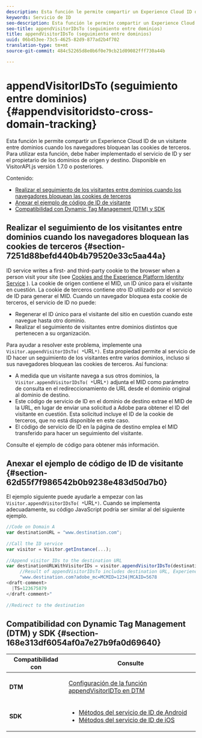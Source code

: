 ```yaml
---
description: Esta función le permite compartir un Experience Cloud ID de un visitante entre dominios cuando los navegadores bloquean las cookies de terceros. Para utilizar esta función, debe haber implementado el servicio de ID y ser el propietario de los dominios de origen y destino. Disponible en VisitorAPI.js versión 1.7.0 o posteriores.
keywords: Servicio de ID
seo-description: Esta función le permite compartir un Experience Cloud ID de un visitante entre dominios cuando los navegadores bloquean las cookies de terceros. Para utilizar esta función, debe haber implementado el servicio de ID y ser el propietario de los dominios de origen y destino. Disponible en VisitorAPI.js versión 1.7.0 o posteriores.
seo-title: appendVisitorIDsTo (seguimiento entre dominios)
title: appendVisitorIDsTo (seguimiento entre dominios)
uuid: 06b453ee-73c5-4625-82d9-877ad2b4f702
translation-type: tm+mt
source-git-commit: 484c52265d8e0b6f0e79cb21d09082fff730a44b

---
```



# appendVisitorIDsTo (seguimiento entre dominios){#appendvisitoridsto-cross-domain-tracking}

Esta función le permite compartir un Experience Cloud ID de un visitante entre dominios cuando los navegadores bloquean las cookies de terceros. Para utilizar esta función, debe haber implementado el servicio de ID y ser el propietario de los dominios de origen y destino. Disponible en VisitorAPI.js versión 1.7.0 o posteriores.

Contenido:

<ul class="simplelist"> 
 <li> <a href="../../library/get-set/appendvisitorid.md#section-7251d88befd440b4b79520e33c5aa44a" format="dita" scope="local"> Realizar el seguimiento de los visitantes entre dominios cuando los navegadores bloquean las cookies de terceros </a> </li> 
 <li> <a href="../../library/get-set/appendvisitorid.md#section-62d55f7f986542b0b9238e483d50d7b0" format="dita" scope="local"> Anexar el ejemplo de código de ID de visitante </a> </li> 
 <li> <a href="../../library/get-set/appendvisitorid.md#section-168e313df6054af0a7e27b9fa0d69640" format="dita" scope="local"> Compatibilidad con Dynamic Tag Management (DTM) y SDK </a> </li> 
</ul>

## Realizar el seguimiento de los visitantes entre dominios cuando los navegadores bloquean las cookies de terceros {#section-7251d88befd440b4b79520e33c5aa44a}

ID service writes a first- and third-party cookie to the browser when a person visit your site (see [Cookies and the Experience Platform Identity Service](../../introduction/cookies.md) ). La cookie de origen contiene el MID, un ID único para el visitante en cuestión. La cookie de terceros contiene otro ID utilizado por el servicio de ID para generar el MID. Cuando un navegador bloquea esta cookie de terceros, el servicio de ID no puede:

* Regenerar el ID único para el visitante del sitio en cuestión cuando este navegue hasta otro dominio.
* Realizar el seguimiento de visitantes entre dominios distintos que pertenecen a su organización.

Para ayudar a resolver este problema, implemente una ` Visitor.appendVisitorIDsTo( *`URL`*)`. Esta propiedad permite al servicio de ID hacer un seguimiento de los visitantes entre varios dominios, incluso si sus navegadores bloquean las cookies de terceros. Así funciona:

* A medida que un visitante navega a sus otros dominios, la ` Visitor.appendVisitorIDsTo( *`URL`*)` adjunta el MID como parámetro de consulta en el redireccionamiento de URL desde el dominio original al dominio de destino.
* Este código de servicio de ID en el dominio de destino extrae el MID de la URL, en lugar de enviar una solicitud a Adobe para obtener el ID del visitante en cuestión. Esta solicitud incluye el ID de la cookie de terceros, que no está disponible en este caso.
* El código de servicio de ID en la página de destino emplea el MID transferido para hacer un seguimiento del visitante.

Consulte el ejemplo de código para obtener más información.

## Anexar el ejemplo de código de ID de visitante {#section-62d55f7f986542b0b9238e483d50d7b0}

El ejemplo siguiente puede ayudarle a empezar con las ` Visitor.appendVisitorIDsTo( *`URL`*)`. Cuando se implementa adecuadamente, su código JavaScript podría ser similar al del siguiente ejemplo.

```js
//Code on Domain A 
var destinationURL = "www.destination.com"; 
 
//Call the ID service 
var visitor = Visitor.getInstance(...); 
 
//Append visitor IDs to the destination URL 
var destinationURLWithVisitorIDs = visitor.appendVisitorIDsTo(destinationURL); 
     //Result of appendVisitorIDsTo includes destination URL, Experience Cloud ID (MCMID), and Analytics ID (MCAID) 
     "www.destination.com?adobe_mc=MCMID=1234|MCAID=5678 
<draft-comment>
  |TS=123675879 
</draft-comment>" 
 
//Redirect to the destination
```

## Compatibilidad con Dynamic Tag Management (DTM) y SDK {#section-168e313df6054af0a7e27b9fa0d69640}

<table id="table_6E7152B4FD2B4C4D8C9477C68204C4FF"> 
 <thead> 
  <tr> 
   <th colname="col1" class="entry"> Compatibilidad con </th> 
   <th colname="col2" class="entry"> Consulte </th> 
  </tr> 
 </thead>
 <tbody> 
  <tr> 
   <td colname="col1"> <p> <b>DTM</b> </p> </td> 
   <td colname="col2"> <p> <a href="https://helpx.adobe.com/dtm/kb/how-to-set-marketing-cloud-id-service-helper-function-in-adobe-d.html" format="https" scope="external"> Configuración de la función appendVisitorIDTo en DTM </a> </p> </td> 
  </tr> 
  <tr> 
   <td colname="col1"> <p> <b>SDK</b> </p> </td> 
   <td colname="col2"> 
    <ul id="ul_9D7933FF68EE4C71BAE999B3747F8398"> 
     <li id="li_9036C76AAECC4E639C23020C0C9F2AF8"> <a href="https://marketing.adobe.com/resources/help/en_US/mobile/android/mc_methods.html" format="https" scope="external"> Métodos del servicio de ID de Android </a> </li> 
     <li id="li_E49D357905584674BFDFE348345B3849"> <a href="https://marketing.adobe.com/resources/help/en_US/mobile/ios/mc_methods.html" format="https" scope="external"> Métodos del servicio de ID de iOS </a> </li> 
    </ul> </td> 
  </tr> 
 </tbody> 
</table>

